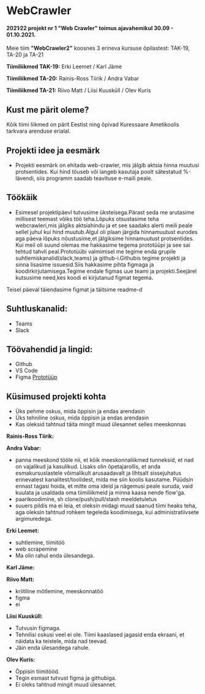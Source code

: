 # WebCrawler

#### 2021∕22 projekt nr 1 "Web Crawler" toimus ajavahemikul 30.09 - 01.10.2021.

Meie tiim **"WebCrawler2"** koosnes 3 erineva kursuse õpilastest: TAK-19, TA-20 ja TA-21

**Tiimiliikmed TAK-19:** 
Erki Leemet / Karl Jäme

**Tiimiliikmed TA-20:**
Rainis-Ross Tiirik / Andra Vabar 

**Tiimiliikmed TA-21:**
Riivo Matt / Liisi Kuusküll / Olev Kuris

## Kust me pärit oleme?
Kõik tiimi liikmed on pärit Eestist ning õpivad Kuressaare Ametikoolis tarkvara arenduse erialal.

## Projekti idee ja eesmärk
* Projekti eesmärk on ehitada web-crawler, mis jälgib aktsia hinna muutusi protsentides. Kui hind tõuseb või langeb kasutaja poolt sätestatud %-lävendi, siis programm saadab teavituse e-maili peale.

## Töökäik
* Esimesel projektipäevl  tutvusime üksteisega.Pärast seda me arutasime millisest teemast võiks töö teha.Lõpuks otsustasime teha webcrawleri,mis jälgiks aktsiahindu ja et see saadaks alerti meili peale sellel juhul kui hind muutub.Algul oli plaan järgida hinnamuutust eurodes aga päeva lõpuks nõustusime,et jälgiksime hinnamuutust protsentides.
Kui meil oli suund olemas me hakkasime tegema prototüüpi ja see sai tehtud tahvli peal.Prototüübi valmimisel me tegime enda grupile suhtlemiskanalid(slack,teams) ja github-i.Githubis tegime projekti ja sinna lisasime issuesid.Siis hakkasime pihta figmaga ja koodirkirjutamisega.Tegime endale figmas uue teami ja projekti.Seejärel kutsusime need,kes koodi ei kirjutanud figmat tegema.

Teisel päeval täiendasime figmat ja täitsime readme-d


## Suhtluskanalid: 
- Teams
- Slack

## Töövahendid ja lingid: 
- Github
- VS Code
- Figma [Prototüüp](https://www.figma.com/file/mnKabqqzYbmXBixxMAv6sO/Untitled?node-id=0%3A1)



## Küsimused projekti kohta
 - Üks pehme oskus, mida õppisin ja endas arendasin
 - Üks tehniline oskus, mida õppisin ja endas arendasin
 - Kas oleksid tahtnud täita mingit muud ülesannet selles meeskonnas

**Rainis-Ross Tiirik:**

**Andra Vabar:**
 - panna meeskond tööle nii, et kõik meeskonnaliikmed tunneksid, et nad on vajalikud ja kasulikud. Lisaks olin õpetajarollis, et anda esmakursuslastele võimalikult arusaadavalt ja lihtsalt sissejuhatus erinevatest kanalitest/toolidest, mida me siin koolis kasutame. Püüdsin ennast tagasi hoida, et mitte oma ideid ja nägemusi peale suruda, vaid kuulata ja usaldada oma tiimiliikmeid ja minna kaasa nende flow'ga.
 - paarikoodimine, sh clone/push/pull/stash meeldetuletus
 - suuers pildis ma ei leia, et oleksin midagi muud saanud tiimi heaks teha, aga oleksin tahtnud rohkem tegeleda koodimisega, kui administratiivsete argimuredega.

**Erki Leemet:**
 - suhtlemine, tiimitöö
 - web scrapemine
 - Ma olin rahul enda ülesandega.

**Karl Jäme:**

**Riivo Matt:**
 - kriitiline mõtlemine, meeskonnatöö
 - figma
 - ei 

**Liisi Kuusküll:**
 - Tutvusin figmaga. 
 - Tehnilisi oskusi veel ei ole. Tiimi kaaslased jagasid enda ekraani, et näidata ka teistele, mida nad teevad.
 - Jäin enda ülesandega rahule.

**Olev Kuris:** 
 - Õppisin tiimitööd.
 - Tegin esmast tutvust figma ja githubiga. 
 - Ei oleks tahtnud mingit muud ülesannet.


